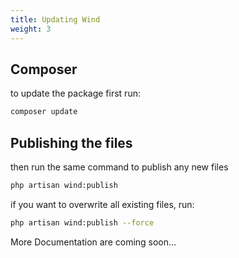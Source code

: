```yaml
---
title: Updating Wind
weight: 3
---
```


## Composer

to update the package first run:

```bash
composer update
```

## Publishing the files

then run the same command to publish any new files

```bash
php artisan wind:publish
```

if you want to overwrite all existing files, run:

```bash
php artisan wind:publish --force
```

More Documentation are coming soon...
